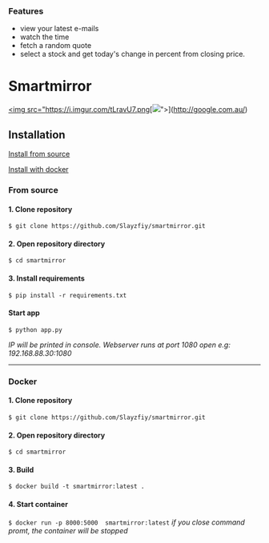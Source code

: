 ### Features

- view your latest e-mails
- watch the time
- fetch a random quote
- select a stock and get today's change in percent from closing price.



# Smartmirror


[<img src="https://i.imgur.com/tLravU7.png[<img src="http://www.google.com.au/images/nav_logo7.png">](http://google.com.au/)">](http://google.com.au/)
## Installation
[Install from source](#from-source)

[Install with docker](#docker)

### From source
#### 1. Clone repository
`$ git clone https://github.com/Slayzfiy/smartmirror.git `
#### 2. Open repository directory
`$ cd smartmirror`
#### 3. Install requirements
`$ pip install -r requirements.txt`
#### Start app
`$ python app.py`

*IP will be printed in console. Webserver runs at port 1080
open e.g: 192.168.88.30:1080*

------------

### Docker 
#### 1. Clone repository
`$ git clone https://github.com/Slayzfiy/smartmirror.git `
#### 2. Open repository directory
`$ cd smartmirror`
#### 3. Build
`$ docker build -t smartmirror:latest . `
#### 4. Start container
`$ docker run -p 8000:5000  smartmirror:latest`
*if you close command promt, the container will be stopped*



